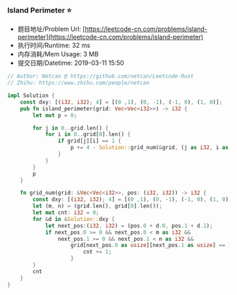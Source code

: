 
### Island Perimeter :star:
- 题目地址/Problem Url: [https://leetcode-cn.com/problems/island-perimeter](https://leetcode-cn.com/problems/island-perimeter)
- 执行时间/Runtime: 32 ms 
- 内存消耗/Mem Usage: 3 MB
- 提交日期/Datetime: 2019-03-11 15:50

```rust
// Author: Netcan @ https://github.com/netcan/Leetcode-Rust
// Zhihu: https://www.zhihu.com/people/netcan

impl Solution {
    const dxy: [(i32, i32); 4] = [(0 ,1), (0, -1), (-1, 0), (1, 0)];
    pub fn island_perimeter(grid: Vec<Vec<i32>>) -> i32 {
        let mut p = 0;

        for j in 0..grid.len() {
            for i in 0..grid[0].len() {
                if grid[j][i] == 1 {
                    p += 4 - Solution::grid_num(&grid, (j as i32, i as i32));
                }
            }
        }
        p
    }

    fn grid_num(grid: &Vec<Vec<i32>>, pos: (i32, i32)) -> i32 {
        const dxy: [(i32, i32); 4] = [(0 ,1), (0, -1), (-1, 0), (1, 0)];
        let (m, n) = (grid.len(), grid[0].len());
        let mut cnt: i32 = 0;
        for &d in &Solution::dxy {
            let next_pos:(i32, i32) = (pos.0 + d.0, pos.1 + d.1);
            if next_pos.0 >= 0 && next_pos.0 < m as i32 &&
                next_pos.1 >= 0 && next_pos.1 < n as i32 &&
                    grid[next_pos.0 as usize][next_pos.1 as usize] == 1 {
                        cnt += 1;
                    }
        }
        cnt
    }
}


```
